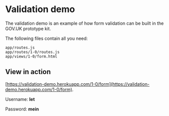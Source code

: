 # Validation demo

The validation demo is an example of how form validation can be built in the GOV.UK prototype kit.

The following files contain all you need:

```
app/routes.js
app/routes/1-0/routes.js
app/views/1-0/form.html
```

## View in action

[https://validation-demo.herokuapp.com/1-0/form](https://validation-demo.herokuapp.com/1-0/form).

Username: **let**

Password: **mein**